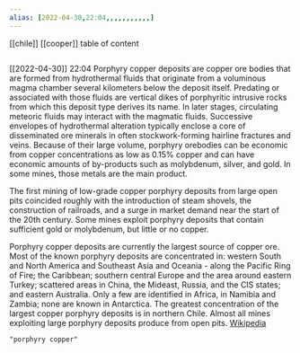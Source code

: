 ```yaml
---
alias: [2022-04-30,22:04,,,,,,,,,,,]
---
```

[[chile]] [[cooper]]
table of content
```toc
```

[[2022-04-30]] 22:04
Porphyry copper deposits are copper ore bodies that are formed from hydrothermal fluids that originate from a voluminous magma chamber several kilometers below the deposit itself. Predating or associated with those fluids are vertical dikes of porphyritic intrusive rocks from which this deposit type derives its name. In later stages, circulating meteoric fluids may interact with the magmatic fluids. Successive envelopes of hydrothermal alteration typically enclose a core of disseminated ore minerals in often stockwork-forming hairline fractures and veins. Because of their large volume, porphyry orebodies can be economic from copper concentrations as low as 0.15% copper and can have economic amounts of by-products such as molybdenum, silver, and gold. In some mines, those metals are the main product.

The first mining of low-grade copper porphyry deposits from large open pits coincided roughly with the introduction of steam shovels, the construction of railroads, and a surge in market demand near the start of the 20th century. Some mines exploit porphyry deposits that contain sufficient gold or molybdenum, but little or no copper.

Porphyry copper deposits are currently the largest source of copper ore. Most of the known porphyry deposits are concentrated in: western South and North America and Southeast Asia and Oceania - along the Pacific Ring of Fire; the Caribbean; southern central Europe and the area around eastern Turkey; scattered areas in China, the Mideast, Russia, and the CIS states; and eastern Australia. Only a few are identified in Africa, in Namibia and Zambia; none are known in Antarctica.  The greatest concentration of the largest copper porphyry deposits is in northern Chile. Almost all mines exploiting large porphyry deposits produce from open pits.
[Wikipedia](https://en.wikipedia.org/wiki/Porphyry%20copper%20deposit)
```query
"porphyry copper"
```